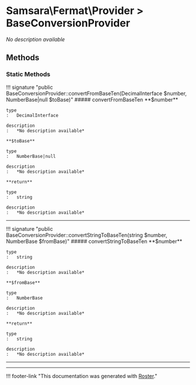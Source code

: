 # Samsara\Fermat\Provider > BaseConversionProvider

*No description available*


## Methods


### Static Methods

!!! signature "public BaseConversionProvider::convertFromBaseTen(DecimalInterface $number, NumberBase|null $toBase)"
    ##### convertFromBaseTen
    **$number**

    type
    :   DecimalInterface

    description
    :   *No description available*

    **$toBase**

    type
    :   NumberBase|null

    description
    :   *No description available*

    **return**

    type
    :   string

    description
    :   *No description available*

---

!!! signature "public BaseConversionProvider::convertStringToBaseTen(string $number, NumberBase $fromBase)"
    ##### convertStringToBaseTen
    **$number**

    type
    :   string

    description
    :   *No description available*

    **$fromBase**

    type
    :   NumberBase

    description
    :   *No description available*

    **return**

    type
    :   string

    description
    :   *No description available*

---




---
!!! footer-link "This documentation was generated with [Roster](https://jordanrl.github.io/Roster/)."